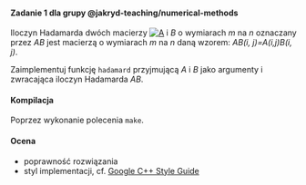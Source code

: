 #### Zadanie 1 dla grupy @jakryd-teaching/numerical-methods
Iloczyn Hadamarda dwóch macierzy <a href="https://www.codecogs.com/eqnedit.php?latex=A" target="_blank"><img src="https://latex.codecogs.com/gif.latex?A" title="A" /></a> i *B* o wymiarach *m* na *n* 
oznaczany przez *AB* jest macierzą o wymiarach *m* na *n* daną 
wzorem: *AB(i, j)=A(i,j)B(i, j)*.

Zaimplementuj funkcję `hadamard` przyjmującą *A* i *B* jako 
argumenty i zwracająca iloczyn Hadamarda *AB*.

#### Kompilacja
Poprzez wykonanie polecenia `make`.

#### Ocena
* poprawność rozwiązania
* styl implementacji, cf. [Google C++ Style Guide](https://google.github.io/styleguide/cppguide.html)
